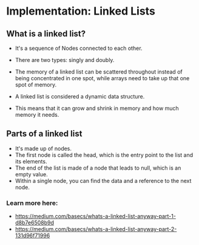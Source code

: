 # Implementation: Linked Lists

## What is a linked list?

- It's a sequence of Nodes connected to each other. 
- There are two types: singly and doubly.
- The memory of a linked list can be scattered throughout instead of being concentrated in one spot, 
   while arrays need to take up that one spot of memory.
   
 - A linked list is considered a dynamic data structure.
 - This means that it can grow and shrink in memory and how much memory it needs.
 
 ## Parts of a linked list
 
 - It's made up of nodes.
 - The first node is called the head, which is the entry point to the list and its elements.
 - The end of the list is made of a node that leads to null, which is an empty value. 
 - Within a single node, you can find the data and a reference to the next node. 
 
 ### Learn more here:
 
 - https://medium.com/basecs/whats-a-linked-list-anyway-part-1-d8b7e6508b9d
 - https://medium.com/basecs/whats-a-linked-list-anyway-part-2-131d96f71996
 

